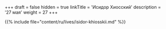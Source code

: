 +++
draft = false
hidden = true
linkTitle = 'Исидор Хиосский'
description = '27 мая'
weight = 27
+++

{{% include file="content/ru/lives/isidor-khiosskii.md" %}}
